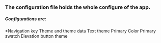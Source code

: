 ### The configuration file holds the whole configure of the app.
##### Configurations are:
*Navigation key
Theme and theme data
Text theme
Primary Color
Primary swatch
Elevation button theme



